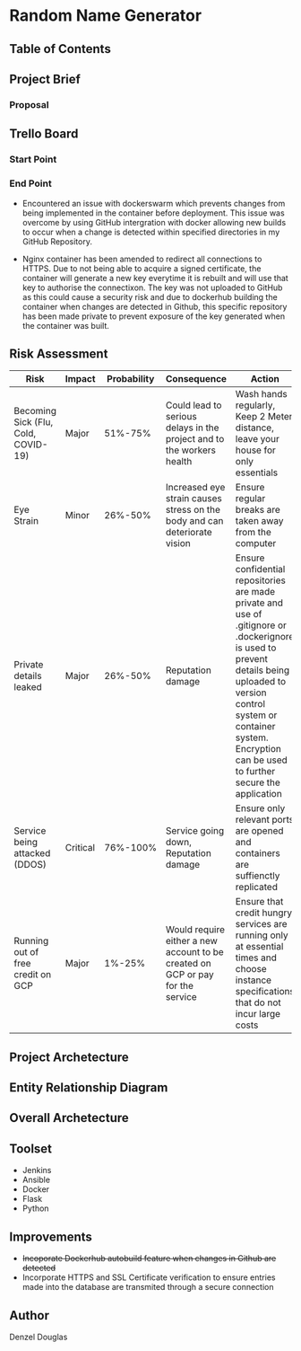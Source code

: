 # Random Name Generator

## Table of Contents

## Project Brief

### Proposal

## Trello Board

### Start Point

### End Point
 * Encountered an issue with dockerswarm which prevents changes from being implemented in the container  before deployment. This issue was overcome by using GitHub intergration with docker allowing new builds to occur when a change is detected within specified directories in my GitHub Repository.

 * Nginx container has been amended to redirect all connections to HTTPS. Due to not being able to acquire a signed certificate, the container will generate a new key everytime it is rebuilt and will use that key to authorise the connectixon. The key was not uploaded to GitHub as this could cause a security risk and due to dockerhub building the container when changes are detected in Github, this specific repository has been made private to prevent exposure of the key generated when the container was built.

## Risk Assessment
|Risk|Impact|Probability|Consequence|Action|
|----|------|-----------|-----------|------|
|Becoming Sick (Flu, Cold, COVID-19) |Major|51%-75%|Could lead to serious delays in the project and to the workers health|Wash hands regularly, Keep 2 Meter distance, leave your house for only essentials|
|Eye Strain|Minor|26%-50%|Increased eye strain causes stress on the body and can deteriorate vision|Ensure regular breaks are taken away from the computer|
|Private details leaked  |Major|26%-50%|Reputation damage|Ensure confidential repositories are made private and use of .gitignore or .dockerignore is used to prevent details being uploaded to version control system or container system. Encryption can be used to further secure the application|
|Service being attacked (DDOS)|Critical|76%-100%|Service going down, Reputation damage|Ensure only relevant ports are opened and containers are suffienctly replicated|
|Running out of free credit on GCP|Major|1%-25%|Would require either a new account to be created on GCP or pay for the service|Ensure that credit hungry services are running only at essential times and choose instance specifications that do not incur large costs|

## Project Archetecture
## Entity Relationship Diagram

## Overall Archetecture

## Toolset
- Jenkins
- Ansible
- Docker
- Flask
- Python

## Improvements
* ~~Incoporate Dockerhub autobuild feature when changes in Github are detected~~
* Incorporate HTTPS and SSL Certificate verification to ensure entries made into the database are transmited through a secure connection
## Author
Denzel Douglas